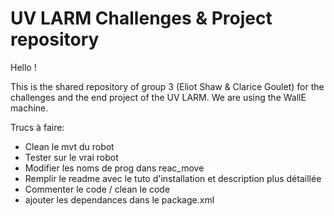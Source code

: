 UV LARM Challenges & Project repository
==================

Hello !

This is the shared repository of group 3 (Eliot Shaw & Clarice Goulet) for the challenges and the end project of the UV LARM.
We are using the WallE machine.

Trucs à faire:
- Clean le mvt du robot 
- Tester sur le vrai robot
- Modifier les noms de prog dans reac_move
- Remplir le readme avec le tuto d'installation et description plus détaillée
- Commenter le code / clean le code
- ajouter les dependances dans le package.xml